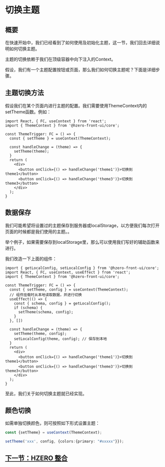 # 切换主题

## 概要

在快速开始中，我们已经看到了如何使用及初始化主题，这一节，我们回去详细说明如何切换主题。

主题的切换依赖于我们在顶级容器中向下注入的Context。

假设，我们有一个主题配置按钮或页面，那么我们如何切换主题呢？下面是详细步骤。

## 主题切换方法

假设我们在某个页面内进行主题的配置。我们需要使用ThemeContext内的setTheme函数。例如：

```tsx
import React, { FC, useContext } from 'react';
import { ThemeContext } from '@hzero-front-ui/core';

const ThemeTrigger: FC = () => {
  const { setTheme } = useContext(ThemeContext);

  const handleChange = (theme) => {
    setTheme(theme);
  }
  return (
    <div>
      <button onClick={() => handleChange('theme1')}>切换到theme1</button>
      <button onClick={() => handleChange('theme3')}>切换到theme3</button>
    </div>
  );
}
```

## 数据保存

我们可能希望将设置过的主题保存到服务器或localStorage，以方便我们每次打开页面的时候都是我们使用的主题。。

举个例子，如果需要保存到localStorage里，那么可以使用我们写好的辅助函数来进行。

我们改造一下上面的组件：

```tsx
import { getLocalConfig, setLocalConfig } from '@hzero-front-ui/core';
import React, { FC, useContext, useEffect } from 'react';
import { ThemeContext } from '@hzero-front-ui/core';

const ThemeTrigger: FC = () => {
  const { setTheme, config } = useContext(ThemeContext);
  // 组件挂载时从本地读取数据，并进行切换
  useEffect(() => {
    const { schema, config } = getLocalConfig();
    if (schema) {
      setTheme(schema, config);
    }
  }, [])

  const handleChange = (theme) => {
    setTheme(theme, config);
    setLocalConfig(theme, config); // 保存到本地
  }
  return (
    <div>
      <button onClick={() => handleChange('theme1')}>切换到theme1</button>
      <button onClick={() => handleChange('theme3')}>切换到theme3</button>
    </div>
  );
}

```

至此，我们关于如何切换主题就已经实现。

## 颜色切换

如需单独切换颜色，则可按照如下形式设置主题：

```ts
const {setTheme} = useContext(ThemeContext);

setTheme('xxx', config, {colors:{primary: "#xxxxx"}});

```


## [下一节：HZERO 整合](./hzero.md)
